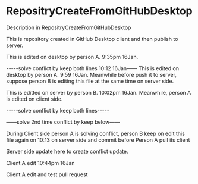 # RepositryCreateFromGitHubDesktop
Description in RepositryCreateFromGitHubDesktop

This is repository created in GitHub Desktop client and then publish to server.


This is edited on desktop by person A. 9:35pm 16Jan.

-----solve conflict by keep both lines  10:12 16Jan——
This is edited on desktop by person A. 9:59 16Jan. Meanwhile before push it to server, suppose person B is editing this file at the same time on server side.

This is editted on server by person B. 10:02pm 16Jan. Meanwhile, person A is edited on client side. 

-----solve conflict by keep both lines-----

——solve 2nd time conflict by keep below——

During Client side person A is solving conflict, person B keep on edit this file again on 10:13 on server side and commit before Person A pull its client 

Server side update here to create conflict
update.


Client A edit 10:44pm 16Jan

Client A edit and test pull request